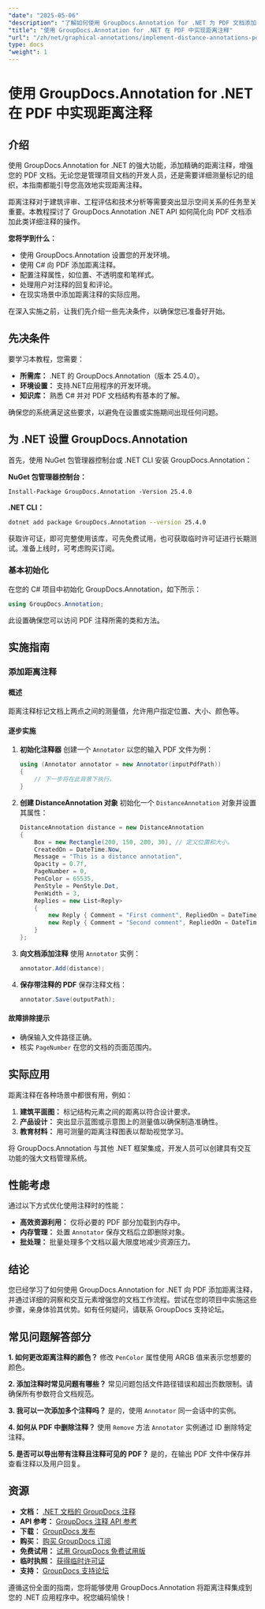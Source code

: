```yaml
---
"date": "2025-05-06"
"description": "了解如何使用 GroupDocs.Annotation for .NET 为 PDF 文档添加精确距离注释。本指南涵盖设置、配置和实际应用。"
"title": "使用 GroupDocs.Annotation for .NET 在 PDF 中实现距离注释"
"url": "/zh/net/graphical-annotations/implement-distance-annotations-pdfs-groupdocs-dotnet/"
type: docs
"weight": 1
---
```


# 使用 GroupDocs.Annotation for .NET 在 PDF 中实现距离注释

## 介绍

使用 GroupDocs.Annotation for .NET 的强大功能，添加精确的距离注释，增强您的 PDF 文档。无论您是管理项目文档的开发人员，还是需要详细测量标记的组织，本指南都能引导您高效地实现距离注释。

距离注释对于建筑评审、工程评估和技术分析等需要突出显示空间关系的任务至关重要。本教程探讨了 GroupDocs.Annotation .NET API 如何简化向 PDF 文档添加此类详细注释的操作。

**您将学到什么：**
- 使用 GroupDocs.Annotation 设置您的开发环境。
- 使用 C# 向 PDF 添加距离注释。
- 配置注释属性，如位置、不透明度和笔样式。
- 处理用户对注释的回复和评论。
- 在现实场景中添加距离注释的实际应用。

在深入实施之前，让我们先介绍一些先决条件，以确保您已准备好开始。

## 先决条件

要学习本教程，您需要：
- **所需库：** .NET 的 GroupDocs.Annotation（版本 25.4.0）。
- **环境设置：** 支持.NET应用程序的开发环境。
- **知识库：** 熟悉 C# 并对 PDF 文档结构有基本的了解。

确保您的系统满足这些要求，以避免在设置或实施期间出现任何问题。

## 为 .NET 设置 GroupDocs.Annotation

首先，使用 NuGet 包管理器控制台或 .NET CLI 安装 GroupDocs.Annotation：

**NuGet 包管理器控制台：**
```shell
Install-Package GroupDocs.Annotation -Version 25.4.0
```

**.NET CLI：**
```bash
dotnet add package GroupDocs.Annotation --version 25.4.0
```

获取许可证，即可完整使用该库，可先免费试用，也可获取临时许可证进行长期测试。准备上线时，可考虑购买订阅。

### 基本初始化

在您的 C# 项目中初始化 GroupDocs.Annotation，如下所示：
```csharp
using GroupDocs.Annotation;
```

此设置确保您可以访问 PDF 注释所需的类和方法。

## 实施指南

### 添加距离注释

#### 概述

距离注释标记文档上两点之间的测量值，允许用户指定位置、大小、颜色等。

#### 逐步实施
1. **初始化注释器**
   创建一个 `Annotator` 以您的输入 PDF 文件为例：
   ```csharp
   using (Annotator annotator = new Annotator(inputPdfPath))
   {
       // 下一步将在此背景下执行。
   }
   ```
2. **创建 DistanceAnnotation 对象**
   初始化一个 `DistanceAnnotation` 对象并设置其属性：
   ```csharp
   DistanceAnnotation distance = new DistanceAnnotation
   {
       Box = new Rectangle(200, 150, 200, 30), // 定义位置和大小。
       CreatedOn = DateTime.Now,
       Message = "This is a distance annotation",
       Opacity = 0.7f,
       PageNumber = 0,
       PenColor = 65535,
       PenStyle = PenStyle.Dot,
       PenWidth = 3,
       Replies = new List<Reply>
       {
           new Reply { Comment = "First comment", RepliedOn = DateTime.Now },
           new Reply { Comment = "Second comment", RepliedOn = DateTime.Now }
       }
   };
   ```
3. **向文档添加注释**
   使用 `Annotator` 实例：
   ```csharp
   annotator.Add(distance);
   ```
4. **保存带注释的 PDF**
   保存注释文档：
   ```csharp
   annotator.Save(outputPath);
   ```

#### 故障排除提示
- 确保输入文件路径正确。
- 核实 `PageNumber` 在您的文档的页面范围内。

## 实际应用

距离注释在各种场景中都很有用，例如：
1. **建筑平面图：** 标记结构元素之间的距离以符合设计要求。
2. **产品设计：** 突出显示蓝图或示意图上的测量值以确保制造准确性。
3. **教育材料：** 用可测量的距离注释图表以帮助视觉学习。

将 GroupDocs.Annotation 与其他 .NET 框架集成，开发人员可以创建具有交互功能的强大文档管理系统。

## 性能考虑

通过以下方式优化使用注释时的性能：
- **高效资源利用：** 仅将必要的 PDF 部分加载到内存中。
- **内存管理：** 处置 `Annotator` 保存文档后立即删除对象。
- **批处理：** 批量处理多个文档以最大限度地减少资源压力。

## 结论

您已经学习了如何使用 GroupDocs.Annotation for .NET 向 PDF 添加距离注释，并通过详细的洞察和交互元素增强您的文档工作流程。尝试在您的项目中实施这些步骤，亲身体验其优势。如有任何疑问，请联系 GroupDocs 支持论坛。

## 常见问题解答部分

**1. 如何更改距离注释的颜色？**
   修改 `PenColor` 属性使用 ARGB 值来表示您想要的颜色。

**2. 添加注释时常见问题有哪些？**
   常见问题包括文件路径错误和超出页数限制。请确保所有参数符合文档规范。

**3. 我可以一次添加多个注释吗？**
   是的，使用 `Annotator` 同一会话中的实例。

**4. 如何从 PDF 中删除注释？**
   使用 `Remove` 方法 `Annotator` 实例通过 ID 删除特定注释。

**5. 是否可以导出带有注释且注释可见的 PDF？**
   是的，在输出 PDF 文件中保存并查看注释以及用户回复。

## 资源
- **文档：** [.NET 文档的 GroupDocs 注释](https://docs.groupdocs.com/annotation/net/)
- **API 参考：** [GroupDocs 注释 API 参考](https://reference.groupdocs.com/annotation/net/)
- **下载：** [GroupDocs 发布](https://releases.groupdocs.com/annotation/net/)
- **购买：** [购买 GroupDocs 订阅](https://purchase.groupdocs.com/buy)
- **免费试用：** [试用 GroupDocs 免费试用版](https://releases.groupdocs.com/annotation/net/)
- **临时执照：** [获得临时许可证](https://purchase.groupdocs.com/temporary-license/)
- **支持：** [GroupDocs 支持论坛](https://forum.groupdocs.com/c/annotation/) 

遵循这份全面的指南，您将能够使用 GroupDocs.Annotation 将距离注释集成到您的 .NET 应用程序中。祝您编码愉快！